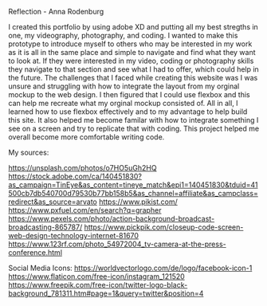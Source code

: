 
Reflection - Anna Rodenburg

I created this portfolio by using adobe XD and putting all my best stregths in one, my videography, photography, and coding. I wanted to make this prototype
to introduce myself to others who may be interested in my work as it is all in the same place and simple to navigate and find what they want to
look at. If they were interested in my video, coding or photography skills they navigate to that section and see what I had to offer, which could help in the future. The challenges that I faced while creating this website was I was unsure and struggling with how to integrate the layout from my orginal mockup to the web design. 
I then figured that I could use flexbox and this can help me recreate what my orginal mockup consisted of.  All in all, I learned how to use flexbox
effectively and to my advantage to help build this site. It also helped me become familar with how to integrate something I see on a screen and try to replicate that with coding. This project helped me overall become more comfortable writing code.

My sources:

https://unsplash.com/photos/o7HO5uGh2HQ
 https://stock.adobe.com/ca/140451830?as_campaign=TinEye&as_content=tineye_match&epi1=140451830&tduid=41500cb7db540700d79530b77bb158b5&as_channel=affiliate&as_campclass=redirect&as_source=arvato
 https://www.pikist.com/
 https://www.pxfuel.com/en/search?q=grapher
https://www.pexels.com/photo/action-background-broadcast-broadcasting-865787/
https://www.pickpik.com/closeup-code-screen-web-design-technology-internet-81670
https://www.123rf.com/photo_54972004_tv-camera-at-the-press-conference.html

Social Media Icons:
https://worldvectorlogo.com/de/logo/facebook-icon-1
https://www.flaticon.com/free-icon/instagram_121520
https://www.freepik.com/free-icon/twitter-logo-black-background_781311.htm#page=1&query=twitter&position=4
